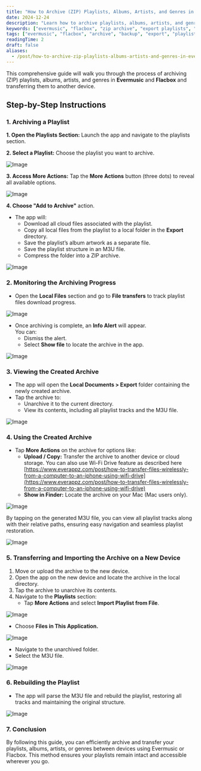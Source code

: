 ```yaml
---
title: "How to Archive (ZIP) Playlists, Albums, Artists, and Genres in Evermusic & Flacbox and Transfer to Another Device"
date: 2024-12-24
description: "Learn how to archive playlists, albums, artists, and genres into ZIP files in Evermusic and Flacbox, and transfer them to another device with full structure and metadata preserved."
keywords: ["evermusic", "flacbox", "zip archive", "export playlists", "playlist transfer", "m3u", "music backup"]
tags: ["evermusic", "flacbox", "archive", "backup", "export", "playlist", "m3u"]
readingTime: 2
draft: false
aliases:
  - /post/how-to-archive-zip-playlists-albums-artists-and-genres-in-evermusic-flacbox-and-transfer-to/
---
```


This comprehensive guide will walk you through the process of archiving (ZIP) playlists, albums, artists, and genres in **Evermusic** and **Flacbox** and transferring them to another device.

## Step-by-Step Instructions

### 1. Archiving a Playlist

**1. Open the Playlists Section:** Launch the app and navigate to the playlists section.

**2. Select a Playlist:** Choose the playlist you want to archive.

![Image](21260c_fdea8fb2cbb9400babf3a192089127d6~mv2.png)

**3. Access More Actions:** Tap the **More Actions** button (three dots) to reveal all available options.

![Image](21260c_e420b168becb46efa4dd83f31761113f~mv2.png)

**4. Choose "Add to Archive"** action.

- The app will:
  - Download all cloud files associated with the playlist.
  - Copy all local files from the playlist to a local folder in the **Export** directory.
  - Save the playlist’s album artwork as a separate file.
  - Save the playlist structure in an M3U file.
  - Compress the folder into a ZIP archive.

![Image](21260c_67b5c504e56e4e1fbf5560e9506354bb~mv2.png)

### 2. Monitoring the Archiving Progress

- Open the **Local Files** section and go to **File transfers** to track playlist files download progress.

![Image](21260c_e02bec716db149cba5a28bcb2f28c092~mv2.png)

- Once archiving is complete, an **Info Alert** will appear.  
  You can:
  - Dismiss the alert.
  - Select **Show file** to locate the archive in the app.

![Image](21260c_2e21ca73f2034a388a0bb7896721c1c6~mv2.png)

### 3. Viewing the Created Archive

- The app will open the **Local Documents > Export** folder containing the newly created archive.
- Tap the archive to:
  - Unarchive it to the current directory.
  - View its contents, including all playlist tracks and the M3U file.

![Image](21260c_abcb83ddae774817a10b552d6b402faf~mv2.png)

### 4. Using the Created Archive

- Tap **More Actions** on the archive for options like:
  - **Upload / Copy:** Transfer the archive to another device or cloud storage. You can also use Wi-Fi Drive feature as described here [https://www.everappz.com/post/how-to-transfer-files-wirelessly-from-a-computer-to-an-iphone-using-wifi-drive](https://www.everappz.com/post/how-to-transfer-files-wirelessly-from-a-computer-to-an-iphone-using-wifi-drive)
  - **Show in Finder:** Locate the archive on your Mac (Mac users only).

![Image](21260c_6a67e1837cfb4227a63bd1dd863c1fed~mv2.png)

By tapping on the generated M3U file, you can view all playlist tracks along with their relative paths, ensuring easy navigation and seamless playlist restoration.

![Image](21260c_23a2f7975dbf4df9a96aa58ad0d20636~mv2.png)

### 5. Transferring and Importing the Archive on a New Device

1. Move or upload the archive to the new device.
2. Open the app on the new device and locate the archive in the local directory.
3. Tap the archive to unarchive its contents.
4. Navigate to the **Playlists** section:
   - Tap **More Actions** and select **Import Playlist from File**.

![Image](21260c_2f25598602f94a76b06d10e78ec48f94~mv2.png)

- Choose **Files in This Application.**

![Image](21260c_bee3177d4a304c07baebc2e1f6a89025~mv2.png)

- Navigate to the unarchived folder.
- Select the M3U file.

![Image](21260c_7cb52c7988c54365b565987198083524~mv2.png)

### 6. Rebuilding the Playlist

- The app will parse the M3U file and rebuild the playlist, restoring all tracks and maintaining the original structure.

![Image](21260c_75ab446b3d3345fc8325ab6c30916beb~mv2.png)

### 7. Conclusion

By following this guide, you can efficiently archive and transfer your playlists, albums, artists, or genres between devices using Evermusic or Flacbox. This method ensures your playlists remain intact and accessible wherever you go.
